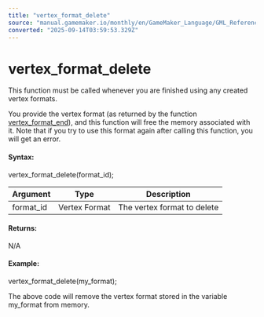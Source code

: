 ```yaml
---
title: "vertex_format_delete"
source: "manual.gamemaker.io/monthly/en/GameMaker_Language/GML_Reference/Drawing/Primitives/vertex_format_delete.htm"
converted: "2025-09-14T03:59:53.329Z"
---
```


# vertex\_format\_delete

This function must be called whenever you are finished using any created vertex formats.

You provide the vertex format (as returned by the function [vertex\_format\_end](vertex_format_end.md)), and this function will free the memory associated with it. Note that if you try to use this format again after calling this function, you will get an error.

#### Syntax:

vertex\_format\_delete(format\_id);

| Argument | Type | Description |
| --- | --- | --- |
| format_id | Vertex Format | The vertex format to delete |

#### Returns:

N/A

#### Example:

vertex\_format\_delete(my\_format);

The above code will remove the vertex format stored in the variable my\_format from memory.